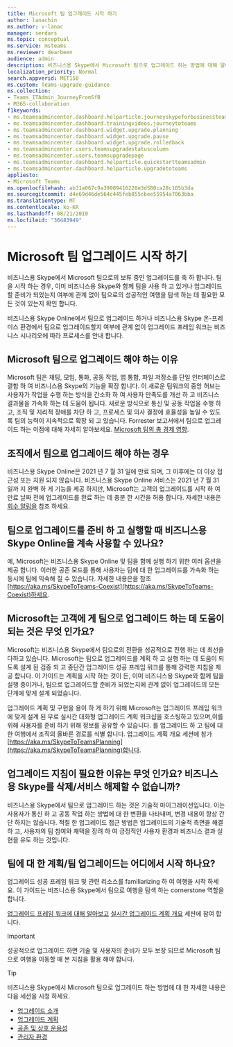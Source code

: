 ```yaml
---
title: Microsoft 팀 업그레이드 시작 하기
author: lanachin
ms.author: v-lanac
manager: serdars
ms.topic: conceptual
ms.service: msteams
ms.reviewer: dearbeen
audience: admin
description: 비즈니스용 Skype에서 Microsoft 팀으로 업그레이드 하는 방법에 대해 알아보세요.
localization_priority: Normal
search.appverid: MET150
ms.custom: Teams-upgrade-guidance
ms.collection:
- Teams_ITAdmin_JourneyFromSfB
- M365-collaboration
f1keywords:
- ms.teamsadmincenter.dashboard.helparticle.journeyskypeforbusinessteams
- ms.teamsadmincenter.dashboard.trainingvideos.journeytoteams
- ms.teamsadmincenter.dashboard.widget.upgrade.planning
- ms.teamsadmincenter.dashboard.widget.upgrade.pause
- ms.teamsadmincenter.dashboard.widget.upgrade.rolledback
- ms.teamsadmincenter.users.teamsupgradestatuscolumn
- ms.teamsadmincenter.users.teamsupgradepage
- ms.teamsadmincenter.dashboard.helparticle.quickstartteamsadmin
- ms.teamsadmincenter.dashboard.helparticle.upgradetoteams
appliesto:
- Microsoft Teams
ms.openlocfilehash: ab31a067c9a39909416228e3d580ca28c105b3da
ms.sourcegitcommit: d4e69d46de564c445feb855cbee55954a7063bba
ms.translationtype: MT
ms.contentlocale: ko-KR
ms.lasthandoff: 08/21/2019
ms.locfileid: "36483949"
---
```

# <a name="getting-started-with-your-microsoft-teams-upgrade"></a>Microsoft 팀 업그레이드 시작 하기

비즈니스용 Skype에서 Microsoft 팀으로의 보류 중인 업그레이드를 축 하 합니다. 팀을 시작 하는 경우, 이미 비즈니스용 Skype와 함께 팀을 사용 하 고 있거나 업그레이드할 준비가 되었는지 여부에 관계 없이 팀으로의 성공적인 여행을 탐색 하는 데 필요한 모든 것이 있는지 확인 합니다.

비즈니스용 Skype Online에서 팀으로 업그레이드 하거나 비즈니스용 Skype 온-프레미스 환경에서 팀으로 업그레이드할지 여부에 관계 없이 업그레이드 프레임 워크는 비즈니스 시나리오에 따라 프로세스를 안내 합니다.

## <a name="why-upgrade-to-microsoft-teams"></a>Microsoft 팀으로 업그레이드 해야 하는 이유

Microsoft 팀은 채팅, 모임, 통화, 공동 작업, 앱 통합, 파일 저장소를 단일 인터페이스로 결합 하 여 비즈니스용 Skype의 기능을 확장 합니다. 이 새로운 팀워크의 중앙 허브는 사용자가 작업을 수행 하는 방식을 간소화 하 여 사용자 만족도를 개선 하 고 비즈니스 결과물을 가속화 하는 데 도움이 됩니다. 새로운 방식으로 통신 및 공동 작업을 수행 하 고, 조직 및 지리적 장애를 차단 하 고, 프로세스 및 의사 결정에 효율성을 높일 수 있도록 팀의 능력이 지속적으로 확장 되 고 있습니다. Forrester 보고서에서 팀으로 업그레이드 하는 이점에 대해 자세히 알아보세요. [Microsoft 팀의 총 경제 영향](https://www.microsoft.com/en-us/microsoft-365/blog/wp-content/uploads/sites/2/2019/04/Total-Economic-Impact-Microsoft-Teams-Infographic.pdf).  

## <a name="when-should-my-organization-upgrade-to-teams"></a>조직에서 팀으로 업그레이드 해야 하는 경우

비즈니스용 Skype Online은 2021 년 7 월 31 일에 만료 되며, 그 이후에는 더 이상 접근성 또는 지원 되지 않습니다. 비즈니스용 Skype Online 서비스는 2021 년 7 월 31 일까 지 완벽 하 게 기능을 제공 하지만, Microsoft는 고객의 업그레이드를 시작 하 여 만료 날짜 전에 업그레이드를 완료 하는 데 충분 한 시간을 허용 합니다.  자세한 내용은 [회수 알림을](https://aka.ms/sfboannounce) 참조 하세요.

## <a name="can-we-continue-to-use-skype-for-business-online-as-we-prepare-for-and-execute-our-upgrade-to-teams"></a>팀으로 업그레이드를 준비 하 고 실행할 때 비즈니스용 Skype Online을 계속 사용할 수 있나요?

예, Microsoft는 비즈니스용 Skype Online 및 팀을 함께 실행 하기 위한 여러 옵션을 제공 합니다. 이러한 공존 모드를 통해 사용자는 팀에 대 한 업그레이드를 가속화 하는 동시에 팀에 익숙해 질 수 있습니다. 자세한 내용은을 참조 [https://aka.ms/SkypeToTeams-Coexist](https://aka.ms/SkypeToTeams-Coexist)하세요.
 
## <a name="how-is-microsoft-helping-customers-with-their-upgrade-to-teams"></a>Microsoft는 고객에 게 팀으로 업그레이드 하는 데 도움이 되는 것은 무엇 인가요? 

Microsoft는 비즈니스용 Skype에서 팀으로의 전환을 성공적으로 진행 하는 데 최선을 다하고 있습니다. Microsoft는 팀으로 업그레이드를 계획 하 고 실행 하는 데 도움이 되도록 설계 된 검증 되 고 종단간 업그레이드 성공 프레임 워크를 통해 강력한 지침을 제공 합니다. 이 가이드는 계획을 시작 하는 것이 든, 이미 비즈니스용 Skype와 함께 팀을 실행 중이거나, 팀으로 업그레이드할 준비가 되었는지에 관계 없이 업그레이드의 모든 단계에 맞게 설계 되었습니다.

업그레이드 계획 및 구현을 용이 하 게 하기 위해 Microsoft는 업그레이드 프레임 워크에 맞게 설계 된 무료 실시간 대화형 업그레이드 계획 워크샵을 호스팅하고 있으며,이를 위해 사용자를 준비 하기 위해 정보를 공유할 수 있습니다. 를 업그레이드 하 고 팀에 대 한 여행에서 조직의 올바른 경로를 식별 합니다. 업그레이드 계획 개요 세션에 참가 [https://aka.ms/SkypeToTeamsPlanning](https://aka.ms/SkypeToTeamsPlanning)합니다.
 
## <a name="why-do-i-need-upgrade-guidance-cant-i-just-deletedecommission-skype-for-business"></a>업그레이드 지침이 필요한 이유는 무엇 인가요? 비즈니스용 Skype를 삭제/서비스 해제할 수 없습니까? 

비즈니스용 Skype에서 팀으로 업그레이드 하는 것은 기술적 마이그레이션입니다. 이는 사용자가 통신 하 고 공동 작업 하는 방법에 대 한 변환을 나타내며, 변경 내용이 항상 간단 하지는 않습니다. 적절 한 업그레이드 접근 방법은 업그레이드의 기술적 측면을 해결 하 고, 사용자의 팀 참여와 채택을 장려 하 여 긍정적인 사용자 환경과 비즈니스 결과 실현을 유도 하는 것입니다. 

## <a name="where-do-i-start-planning-for-teamsmy-upgrade-to-teams"></a>팀에 대 한 계획/팀 업그레이드는 어디에서 시작 하나요? 

업그레이드 성공 프레임 워크 및 관련 리소스를 familiarizing 하 여 여행을 시작 하세요. 이 가이드는 비즈니스용 Skype에서 팀으로 여행을 탐색 하는 cornerstone 역할을 합니다.

[업그레이드 프레임 워크에 대해 알아보고](upgrade-framework.md) [실시간 업그레이드 계획 개요](https://aka.ms/SkypeToTeamsPlanning) 세션에 참여 합니다.

> [!IMPORTANT]
> 성공적으로 업그레이드 하면 기술 및 사용자의 준비가 모두 보장 되므로 Microsoft 팀으로 여행을 이동할 때 본 지침을 활용 해야 합니다.

> [!Tip]
> 비즈니스용 Skype에서 Microsoft 팀으로 업그레이드 하는 방법에 대 한 자세한 내용은 다음 세션을 시청 하세요.
> - [업그레이드 소개](https://aka.ms/teams-upgrade-intro)
> - [업그레이드 계획](https://aka.ms/teams-upgrade-plan)
> - [공존 및 상호 운용성](https://aka.ms/teams-upgrade-coexistence-interop)
> - [관리자 환경](https://aka.ms/teams-upgrade-admin)
